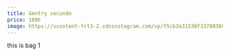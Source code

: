 ```yaml
---
title: Gentry secundo
price: 180€
image: https://scontent-frt3-2.cdninstagram.com/vp/f5cb2e31530f33700369b2160352f7f2/5B8C1551/t51.2885-15/e35/17586934_1053126298153883_5158345367053402112_n.jpg
---
```


this is bag 1

